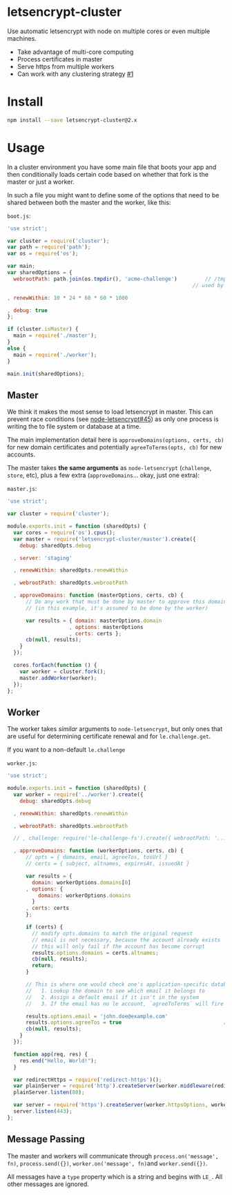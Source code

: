 letsencrypt-cluster
===================

Use automatic letsencrypt with node on multiple cores or even multiple machines.

* Take advantage of multi-core computing
* Process certificates in master
* Serve https from multiple workers
* Can work with any clustering strategy [#1](https://github.com/Daplie/letsencrypt-cluster/issues/1)

Install
=======

```bash
npm install --save letsencrypt-cluster@2.x
```

Usage
=====

In a cluster environment you have some main file that boots your app
and then conditionally loads certain code based on whether that fork
is the master or just a worker.

In such a file you might want to define some of the options that need
to be shared between both the master and the worker, like this:

`boot.js`:
```javascript
'use strict';

var cluster = require('cluster');
var path = require('path');
var os = require('os');

var main;
var sharedOptions = {
  webrootPath: path.join(os.tmpdir(), 'acme-challenge')			// /tmp/acme-challenge
                                                            // used by le-challenge-fs, the default plugin

, renewWithin: 10 * 24 * 60 * 60 * 1000 										// 10 days before expiration

, debug: true
};

if (cluster.isMaster) {
  main = require('./master');
}
else {
  main = require('./worker');
}

main.init(sharedOptions);
```

Master
------

We think it makes the most sense to load letsencrypt in master.
This can prevent race conditions (see [node-letsencrypt#45](https://github.com/Daplie/node-letsencrypt/issues/45))
as only one process is writing the to file system or database at a time.

The main implementation detail here is `approveDomains(options, certs, cb)` for new domain certificates
and potentially `agreeToTerms(opts, cb)` for new accounts.

The master takes **the same arguments** as `node-letsencrypt` (`challenge`, `store`, etc),
plus a few extra (`approveDomains`... okay, just one extra):

`master.js`:
```javascript
'use strict';

var cluster = require('cluster');

module.exports.init = function (sharedOpts) {
  var cores = require('os').cpus();
  var master = require('letsencrypt-cluster/master').create({
    debug: sharedOpts.debug

  , server: 'staging'                                                       // CHANGE TO PRODUCTION

  , renewWithin: sharedOpts.renewWithin

  , webrootPath: sharedOpts.webrootPath

  , approveDomains: function (masterOptions, certs, cb) {
      // Do any work that must be done by master to approve this domain
      // (in this example, it's assumed to be done by the worker)

      var results = { domain: masterOptions.domain                          // required
                    , options: masterOptions                                // domains, email, agreeTos
                    , certs: certs };                                       // altnames, privkey, cert
      cb(null, results);
    }
  });

  cores.forEach(function () {
    var worker = cluster.fork();
    master.addWorker(worker);
  });
};
```

Worker
------

The worker takes *similar* arguments to `node-letsencrypt`,
but only ones that are useful for determining certificate
renewal and for `le.challenge.get`.

If you want to  a non-default `le.challenge`

`worker.js`:
```javascript
'use strict';

module.exports.init = function (sharedOpts) {
  var worker = require('../worker').create({
    debug: sharedOpts.debug

  , renewWithin: sharedOpts.renewWithin

  , webrootPath: sharedOpts.webrootPath

  // , challenge: require('le-challenge-fs').create({ webrootPath: '...', ... })

  , approveDomains: function (workerOptions, certs, cb) {
      // opts = { domains, email, agreeTos, tosUrl }
      // certs = { subject, altnames, expiresAt, issuedAt }

      var results = {
        domain: workerOptions.domains[0]
      , options: {
          domains: workerOptions.domains
        }
      , certs: certs
      };

      if (certs) {
        // modify opts.domains to match the original request
        // email is not necessary, because the account already exists
        // this will only fail if the account has become corrupt
        results.options.domains = certs.altnames;
        cb(null, results);
        return;
      }

      // This is where one would check one's application-specific database:
      //   1. Lookup the domain to see which email it belongs to
      //   2. Assign a default email if it isn't in the system
      //   3. If the email has no le account, `agreeToTerms` will fire unless `agreeTos` is preset

      results.options.email = 'john.doe@example.com'
      results.options.agreeTos = true                                 // causes agreeToTerms to be skipped
      cb(null, results);
    }
  });

  function app(req, res) {
    res.end("Hello, World!");
  }

  var redirectHttps = require('redirect-https')();
  var plainServer = require('http').createServer(worker.middleware(redirectHttps));
  plainServer.listen(80);

  var server = require('https').createServer(worker.httpsOptions, worker.middleware(app));
  server.listen(443);
};
```

Message Passing
---------------

The master and workers will communicate through `process.on('message', fn)`, `process.send({})`,
`worker.on('message', fn)`and `worker.send({})`.

All messages have a `type` property which is a string and begins with `LE_`.
All other messages are ignored.
